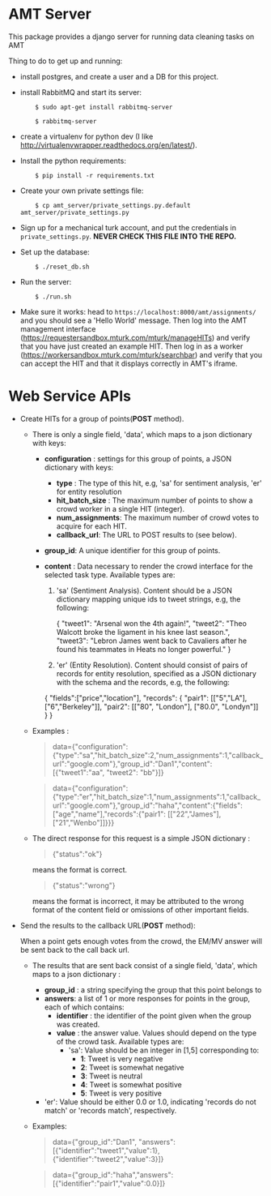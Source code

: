 AMT Server
==========

This package provides a django server for running data cleaning tasks on AMT

Thing to do to get up and running:

* install postgres, and create a user and a DB for this project.

* install RabbitMQ and start its server:

          $ sudo apt-get install rabbitmq-server
		  
		  $ rabbitmq-server
		  
* create a virtualenv for python dev (I like
  http://virtualenvwrapper.readthedocs.org/en/latest/).

* Install the python requirements:

          $ pip install -r requirements.txt

* Create your own private settings file:

          $ cp amt_server/private_settings.py.default amt_server/private_settings.py

* Sign up for a mechanical turk account, and put the credentials in
  `private_settings.py`. **NEVER CHECK THIS FILE INTO THE REPO.**

* Set up the database:

          $ ./reset_db.sh

* Run the server:

          $ ./run.sh

* Make sure it works: head to `https://localhost:8000/amt/assignments/` and you should
  see a 'Hello World' message. Then log into the AMT management interface
  (https://requestersandbox.mturk.com/mturk/manageHITs) and verify that you have
  just created an example HIT. Then log in as a worker
  (https://workersandbox.mturk.com/mturk/searchbar) and verify that you can
  accept the HIT and that it displays correctly in AMT's iframe.





Web Service APIs
=============
* Create HITs for a group of points(**POST** method). 

  - There is only a single field, 'data', which maps to a json dictionary with keys:
    - **configuration** : settings for this group of points, a JSON dictionary with keys:
      - **type** : The type of this hit, e.g, 'sa' for sentiment analysis, 'er' for entity resolution
      - **hit_batch_size** : The maximum number of points to show a crowd worker in a single HIT (integer).
      - **num_assignments**: The maximum number of crowd votes to acquire for each HIT.
      - **callback_url**: The URL to POST results to (see below).
    - **group_id**: A unique identifier for this group of points. 
    - **content** : Data necessary to render the crowd interface for the selected task type. Available types are:
      
      1. 'sa' (Sentiment Analysis). Content should be a JSON dictionary mapping unique ids to tweet strings, e.g, the following:
          
            {
	     "tweet1": "Arsenal won the 4th again!", 
	     "tweet2": "Theo Walcott broke the ligament in his knee last season.",
	     "tweet3": "Lebron James went back to Cavaliers after he found his teammates in Heats no longer powerful."
	    }
         
      2. 'er' (Entity Resolution). Content should consist of pairs of records for entity resolution, specified as a JSON dictionary with the schema and the records, e.g, the following:

	    {
	     "fields":["price","location"],
	     "records": {
	         "pair1": [["5","LA"], ["6","Berkeley"]], 
	         "pair2": [["80", "London"], ["80.0", "Londyn"]]
	        }
	    }

  - Examples : 
    > data={"configuration":{"type":"sa","hit_batch_size":2,"num_assignments":1,"callback_url":"google.com"},"group_id":"Dan1","content":[{"tweet1":"aa", "tweet2": "bb"}]}

    > data={"configuration":{"type":"er","hit_batch_size":1,"num_assignments":1,"callback_url":"google.com"},"group_id":"haha","content":{"fields":["age","name"],"records":{"pair1": [["22","James"],["21","Wenbo"]]}}}
	
  - The direct response for this request is a simple JSON dictionary :
     
    > {"status":"ok"}
    
    means the format is correct.
     
    > {"status":"wrong"}
    
    means the format is incorrect, it may be attributed to the wrong format of the content field or omissions of other important fields.
  
  
* Send the results to the callback URL(**POST** method):
  
  When a point gets enough votes from the crowd, the EM/MV answer will be sent back to the call back url.
  
  - The results that are sent back consist of a single field, 'data', which maps to a json dictionary :
    - **group_id** : a string specifying the group that this point belongs to
    - **answers**: a list of 1 or more responses for points in the group, each of which contains:
      - **identifier** : the identifier of the point given when the group was created.
      - **value** : the answer value. Values should depend on the type of the crowd task. Available types are:
        - 'sa': Value should be an integer in [1,5] corresponding to:
          - **1**: Tweet is very negative
          - **2**: Tweet is somewhat negative
          - **3**: Tweet is neutral
          - **4**: Tweet is somewhat positive
          - **5**: Tweet is very positive
  	- 'er': Value should be either 0.0 or 1.0, indicating 'records do not match' or 'records match', respectively.
  
  - Examples:
    > data={"group_id":"Dan1", "answers":[{"identifier":"tweet1","value":1}, {"identifier":"tweet2","value":3}]}

    > data={"group_id":"haha","answers":[{"identifier":"pair1","value":0.0}]}
